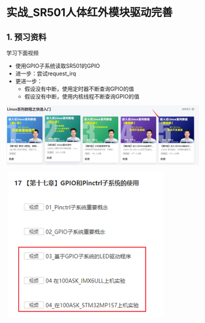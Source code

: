 # 实战_SR501人体红外模块驱动完善

## 1. 预习资料

学习下面视频

* 使用GPIO子系统读取SR501的GPIO
* 进一步：尝试request_irq
* 更进一步：
  * 假设没有中断，使用定时器不断查询GPIO的值
  * 假设没有中断，使用内核线程不断查询GPIO的值

![image-20211214102636473](pic/13_sr501/05_section_5.png)

![image-20211214102603561](pic/13_sr501/04_videos.png)

